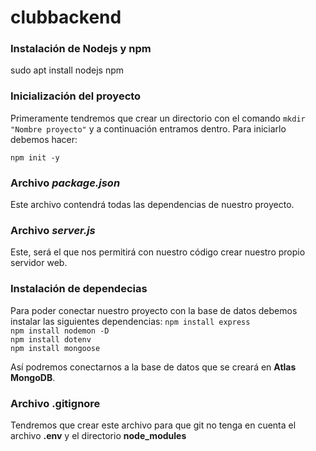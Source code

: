 # clubbackend

### Instalación de Nodejs y npm

sudo apt install nodejs npm

### Inicialización del proyecto
Primeramente tendremos que crear un directorio con el comando `mkdir "Nombre proyecto"` y a continuación entramos dentro.
Para iniciarlo debemos hacer:

    npm init -y
    

### Archivo *package.json*
Este archivo contendrá todas las dependencias de nuestro proyecto.

### Archivo *server.js*
Este, será el que nos permitirá con nuestro código crear nuestro propio servidor web.

### Instalación de dependecias
Para poder conectar nuestro proyecto con la base de datos debemos instalar las siguientes dependencias:
`npm install express`  
`npm install nodemon -D`  
`npm install dotenv`  
`npm install mongoose`  

Así podremos conectarnos a la base de datos que se creará en **Atlas MongoDB**.

### Archivo .gitignore
Tendremos que crear este archivo para que git no tenga en cuenta el archivo **.env** y el directorio **node_modules**
